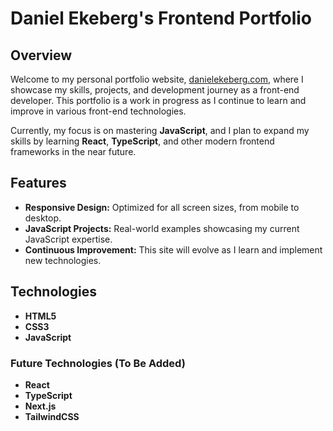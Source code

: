# Daniel Ekeberg's Frontend Portfolio

## Overview

Welcome to my personal portfolio website, [danielekeberg.com](https://www.danielekeberg.com), where I showcase my skills, projects, and development journey as a front-end developer. This portfolio is a work in progress as I continue to learn and improve in various front-end technologies.

Currently, my focus is on mastering **JavaScript**, and I plan to expand my skills by learning **React**, **TypeScript**, and other modern frontend frameworks in the near future.

## Features

- **Responsive Design:** Optimized for all screen sizes, from mobile to desktop.
- **JavaScript Projects:** Real-world examples showcasing my current JavaScript expertise.
- **Continuous Improvement:** This site will evolve as I learn and implement new technologies.

## Technologies

- **HTML5**
- **CSS3**
- **JavaScript**

### Future Technologies (To Be Added)

- **React**
- **TypeScript**
- **Next.js**
- **TailwindCSS**